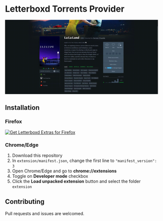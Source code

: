# Letterboxd Torrents Provider

![screenshot](screenshots/screenshot.gif)

## Installation

### Firefox
<a href="https://addons.mozilla.org/en-US/firefox/addon/letterboxd-torrents/"><img src="https://user-images.githubusercontent.com/585534/107280546-7b9b2a00-6a26-11eb-8f9f-f95932f4bfec.png" alt="Get Letterboxd Extras for Firefox"></a>

### Chrome/Edge
1. Download this repository
2. In `extension/manifest.json`, change the first line to `"manifest_version": 3`
3. Open Chrome/Edge and go to **chrome://extensions**
4. Toggle on **Developer mode** checkbox
5. Click the **Load unpacked extension** button and select the folder `extension`

## Contributing

Pull requests and issues are welcomed.